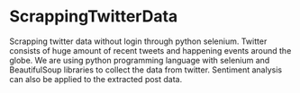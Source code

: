 # ScrappingTwitterData
Scrapping twitter data without login through python selenium. Twitter consists of huge amount of recent tweets and happening events around the globe. We are using python programming language with selenium and BeautifulSoup libraries to collect the data from twitter. Sentiment analysis can also be applied to the extracted post data.
